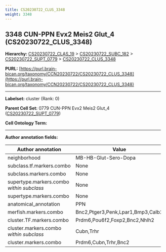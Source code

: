 ```yaml
---
title: CS20230722_CLUS_3348
weight: 3348
---
```

## 3348 CUN-PPN Evx2 Meis2 Glut_4 (CS20230722_CLUS_3348)
<b>Hierarchy: </b>
[CS20230722_CLAS_19](../CS20230722_CLAS_19) >
[CS20230722_SUBC_182](../CS20230722_SUBC_182) >
[CS20230722_SUPT_0779](../CS20230722_SUPT_0779) >
[CS20230722_CLUS_3348](../CS20230722_CLUS_3348)

**PURL:** [https://purl.brain-bican.org/taxonomy/CCN20230722/CS20230722_CLUS_3348](https://purl.brain-bican.org/taxonomy/CCN20230722/CS20230722_CLUS_3348)

---


**Labelset:** cluster (Rank: 0)

**Parent Cell Set:** 0779 CUN-PPN Evx2 Meis2 Glut_4 ([CS20230722_SUPT_0779](../CS20230722_SUPT_0779))



**Cell Ontology Term:** 

[MARKER GENES.]: #


---

[TRANSFERRED ANNOTATIONS.]: #


[AUTHOR ANNOTATION FIELDS.]: #


**Author annotation fields:**

| Author annotation | Value |
|-------------------|-------|
|neighborhood|MB-HB-Glut-Sero-Dopa|
|subclass.tf.markers.combo|None|
|subclass.markers.combo|None|
|supertype.markers.combo _within subclass_|None|
|supertype.markers.combo|None|
|anatomical_annotation|PPN|
|merfish.markers.combo|Bnc2,Ptger3,Penk,Lpar1,Bmp3,Calb2|
|cluster.TF.markers.combo|Prdm6,Pou6f2,Foxp2,Bnc2,Nhlh2|
|cluster.markers.combo _within subclass_|Cubn,Trhr|
|cluster.markers.combo|Prdm6,Cubn,Trhr,Bnc2|

